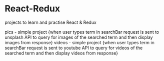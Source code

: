 # React-Redux
projects to learn and practise React &amp; Redux

pics - simple project {when user types term in searchBar request is sent to unsplash API to query for images of the searched term and then display images from response}
videos - simple project {when user types term in searchBar request is sent to youtube API to query for videos of the searched term and then display videos from response}
